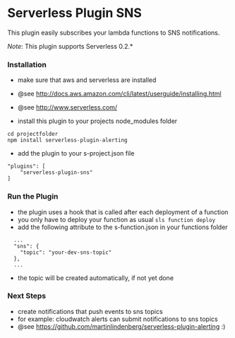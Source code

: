 Serverless Plugin SNS
=====================

This plugin easily subscribes your lambda functions to SNS notifications.

*Note*: This plugin supports Serverless 0.2.* 


### Installation

 - make sure that aws and serverless are installed
 - @see http://docs.aws.amazon.com/cli/latest/userguide/installing.html
 - @see http://www.serverless.com/

 - install this plugin to your projects node_modules folder

```
cd projectfolder
npm install serverless-plugin-alerting
```

 - add the plugin to your s-project.json file

```
"plugins": [
    "serverless-plugin-sns"
]
```

### Run the Plugin

 - the plugin uses a hook that is called after each deployment of a function 
 - you only have to deploy your function as usual `sls function deploy`
 - add the following attribute to the s-function.json in your functions folder

```
  ...
  "sns": {
    "topic": "your-dev-sns-topic"
  },
  ...
```

 - the topic will be created automatically, if not yet done

### Next Steps

 - create notifications that push events to sns topics
 - for example: cloudwatch alerts can submit notifications to sns topics 
 - @see https://github.com/martinlindenberg/serverless-plugin-alerting :)